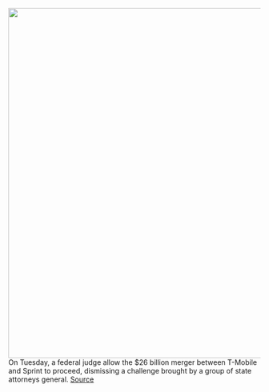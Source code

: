 <img src='https://cdn.vox-cdn.com/thumbor/rPXWMMyfOAWSeadU16wxdVsi4GU=/0x0:3000x2000/1200x800/filters:focal(1260x760:1740x1240)/cdn.vox-cdn.com/uploads/chorus_image/image/66291085/acasatro_180430_1777_sprint_Tmobile_0002.0.jpg' width='700px' /><br/>
On Tuesday, a federal judge allow the $26 billion merger between T-Mobile and Sprint to proceed, dismissing a challenge brought by a group of state attorneys general.
<a href='https://www.theverge.com/2020/2/11/21132924/tmobile-sprint-merger-approved-federal-court-antitrust-lawsuit'> Source <a/>